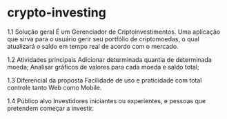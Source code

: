# crypto-investing

1.1 Solução geral
É um Gerenciador de Criptoinvestimentos.
Uma aplicação que sirva para o usuário gerir seu portfólio de criptomoedas, o qual atualizará o saldo em tempo real de acordo com o mercado. 

1.2 Atividades principais
Adicionar determinada quantia de determinada moeda;
Analisar gráficos de valores para cada moeda e saldo total;

1.3 Diferencial da proposta
Facilidade de uso e praticidade com total controle tanto Web como Mobile.

1.4 Público alvo
Investidores iniciantes ou experientes, e pessoas que pretendem começar a investir.
